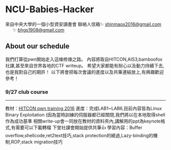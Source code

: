 # NCU-Babies-Hacker
來自中央大學的一個小型資安讀書會
聯絡人信箱:sparkles: shinmaox2016@gmail.com
         :sparkles: bhgs1908@gmail.com

## About our schedule
我們打算從pwn開始走入這條修煉之路。
內容將取自HITCON,AIS3,bamboofox社課,甚至來自世界各地的CTF writeup。
希望大家都能有耐心以及動力持續下去,也是我對自己的期許！
以下將會把每次會議的進度以及共筆連結放上,有興趣歡迎參考！

### 9/27 club course
***
教材：[HITCON pwn training 2016](https://github.com/scwuaptx/HITCON-Training)
進度：完成LAB1~LAB6,目前內容皆為Linux Binary Exploitation
(因為當時訓練的伺服器都已經關閉,我們將以在本地取得shell作為成功基準
相關write-up會一同放在教材的資料夾內,講解用的ppt為keynote格式,有需要可以下載轉檔
下堂社課會開始提供共筆:+1:
學習內容：Buffer overflow,shellcode,ret2text技巧,stack protection的繞過,Lazy-binding的機制,ROP,stack migration技巧


